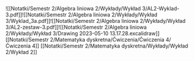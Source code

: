 ![[Notatki/Semestr 2/Algebra liniowa 2/Wykłady/Wykład 3/AL2-Wyklad-3.pdf]]![[Notatki/Semestr 2/Algebra liniowa 2/Wykłady/Wykład 3/Wyklad_3a.pdf]]![[Notatki/Semestr 2/Algebra liniowa 2/Wykłady/Wykład 3/AL2-zestaw-3.pdf]]![[Notatki/Semestr 2/Algebra liniowa 2/Wykłady/Wykład 3/Drawing 2023-05-10 13.17.28.excalidraw]][[Notatki/Semestr 2/Matematyka dyskretna/Ćwiczenia/Ćwiczenia 4/Ćwiczenia 4]]
[[Notatki/Semestr 2/Matematyka dyskretna/Wykłady/Wykład 2/Wykład 2]]
